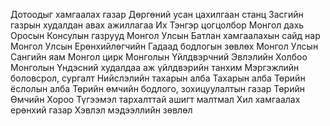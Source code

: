 Дотоодыг хамгаалах газар
Дөргөний усан цахилгаан станц
Засгийн газрын худалдан авах ажиллагаа
Их Тэнгэр цогцолбор
Монгол дахь Оросын Консулын газрууд
Монгол Улсын Батлан хамгаалахын сайд нар
Монгол Улсын Ерөнхийлөгчийн Гадаад бодлогын зөвлөх
Монгол Улсын Сангийн яам
Монгол цирк
Монголын Үйлдвэрчний Эвлэлийн Холбоо
Монголын Үндэсний худалдаа аж үйлдвэрийн танхим
Мэргэжлийн боловсрол, сургалт
Нийслэлийн тахарын алба
Тахарын алба
Төрийн ёслолын алба
Төрийн өмчийн бодлого, зохицуулалтын газар
Төрийн Өмчийн Хороо
Түгээмэл тархалттай ашигт малтмал
Хил хамгаалах ерөнхий газар
Хэвлэл мэдээллийн зөвлөл
